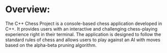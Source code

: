 # Overview:
The C++ Chess Project is a console-based chess application developed in C++. It provides users with an interactive and challenging chess-playing experience right in their terminal. The application is designed to follow the standard rules of chess and allows users to play against an AI with moves based on the alpha-beta pruning algorithm.
